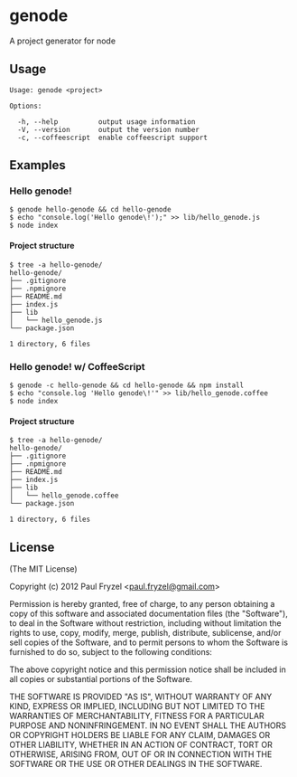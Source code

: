 # genode

A project generator for node

## Usage

    Usage: genode <project>

    Options:

      -h, --help          output usage information
      -V, --version       output the version number
      -c, --coffeescript  enable coffeescript support

## Examples

### Hello genode!

    $ genode hello-genode && cd hello-genode
    $ echo "console.log('Hello genode\!');" >> lib/hello_genode.js
    $ node index

#### Project structure

    $ tree -a hello-genode/
    hello-genode/
    ├── .gitignore
    ├── .npmignore
    ├── README.md
    ├── index.js
    ├── lib
    │   └── hello_genode.js
    └── package.json

    1 directory, 6 files

### Hello genode! w/ CoffeeScript

    $ genode -c hello-genode && cd hello-genode && npm install
    $ echo "console.log 'Hello genode\!'" >> lib/hello_genode.coffee
    $ node index

#### Project structure

    $ tree -a hello-genode/
    hello-genode/
    ├── .gitignore
    ├── .npmignore
    ├── README.md
    ├── index.js
    ├── lib
    │   └── hello_genode.coffee
    └── package.json

    1 directory, 6 files

## License

(The MIT License)

Copyright (c) 2012 Paul Fryzel &lt;paul.fryzel@gmail.com&gt;

Permission is hereby granted, free of charge, to any person obtaining a copy of this software and associated documentation files (the "Software"), to deal in the Software without restriction, including without limitation the rights to use, copy, modify, merge, publish, distribute, sublicense, and/or sell copies of the Software, and to permit persons to whom the Software is furnished to do so, subject to the following conditions:

The above copyright notice and this permission notice shall be included in all copies or substantial portions of the Software.

THE SOFTWARE IS PROVIDED "AS IS", WITHOUT WARRANTY OF ANY KIND, EXPRESS OR IMPLIED, INCLUDING BUT NOT LIMITED TO THE WARRANTIES OF MERCHANTABILITY, FITNESS FOR A PARTICULAR PURPOSE AND NONINFRINGEMENT. IN NO EVENT SHALL THE AUTHORS OR COPYRIGHT HOLDERS BE LIABLE FOR ANY CLAIM, DAMAGES OR OTHER LIABILITY, WHETHER IN AN ACTION OF CONTRACT, TORT OR OTHERWISE, ARISING FROM, OUT OF OR IN CONNECTION WITH THE SOFTWARE OR THE USE OR OTHER DEALINGS IN THE SOFTWARE.
